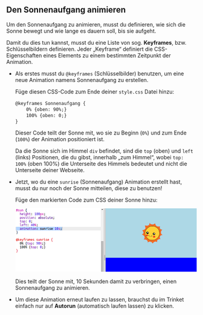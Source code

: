 ## Den Sonnenaufgang animieren

Um den Sonnenaufgang  zu animieren, musst du definieren, wie sich die Sonne bewegt und wie lange es dauern soll, bis sie aufgeht.

Damit du dies tun kannst, musst du eine Liste von sog. __Keyframes__, bzw. Schlüsselbildern definieren. Jeder „Keyframe“ definiert die CSS-Eigenschaften eines Elements zu einem bestimmten Zeitpunkt der Animation. 

+ Als erstes musst du `@keyframes` (Schlüsselbilder) benutzen, um eine neue Animation namens Sonnenaufgang zu erstellen. 

    Füge diesen CSS-Code zum Ende deiner `style.css` Datei hinzu:

    ```
    @keyframes Sonnenaufgang {
        0% {oben: 90%;}
        100% {oben: 0;}
    }
    ```

    Dieser Code teilt der Sonne mit, wo sie zu Beginn (`0%`) und zum Ende (`100%`) der Animation positioniert ist.

    Da die Sonne sich im Himmel `div` befindet, sind die `top` (oben) und `left` (links) Positionen, die du gibst, innerhalb „zum Himmel“, wobei `top: 100%` (oben 100%) die Unterseite des Himmels bedeutet und nicht die Unterseite deiner Webseite.


+ Jetzt, wo du eine `sunrise` (Sonnenaufgang) Animation erstellt hast, musst du nur noch der Sonne mitteilen, diese zu benutzen! 

    Füge den markierten Code zum CSS deiner Sonne hinzu:

    ![screenshot](images/sunrise-sunrise.png)

    Dies teilt der Sonne mit, 10 Sekunden damit zu verbringen, einen Sonnenaufgang zu animieren.

+ Um diese Animation erneut laufen zu lassen, brauchst du im Trinket einfach nur auf **Autorun** (automatisch laufen lassen) zu klicken. 


